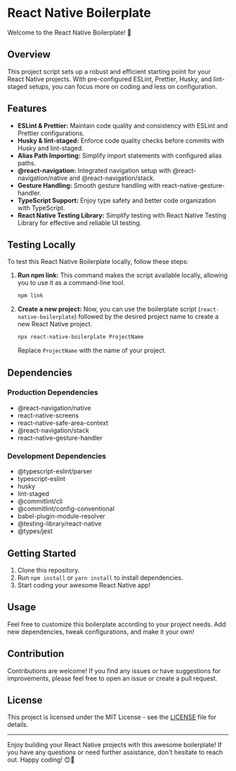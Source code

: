 # React Native Boilerplate

Welcome to the React Native Boilerplate! 🎉

## Overview

This project script sets up a robust and efficient starting point for your React Native projects. With pre-configured ESLint, Prettier, Husky, and lint-staged setups, you can focus more on coding and less on configuration.

## Features

- **ESLint & Prettier:** Maintain code quality and consistency with ESLint and Prettier configurations.
- **Husky & lint-staged:** Enforce code quality checks before commits with Husky and lint-staged.
- **Alias Path Importing:** Simplify import statements with configured alias paths.
- **@react-navigation:** Integrated navigation setup with @react-navigation/native and @react-navigation/stack.
- **Gesture Handling:** Smooth gesture handling with react-native-gesture-handler.
- **TypeScript Support:** Enjoy type safety and better code organization with TypeScript.
- **React Native Testing Library:** Simplify testing with React Native Testing Library for effective and reliable UI testing.

## Testing Locally

To test this React Native Boilerplate locally, follow these steps:

1. **Run npm link:** This command makes the script available locally, allowing you to use it as a command-line tool.

    ```bash
    npm link
    ```

2. **Create a new project:** Now, you can use the boilerplate script (`react-native-boilerplate`) followed by the desired project name to create a new React Native project.

    ```bash
    npx react-native-boilerplate ProjectName
    ```

    Replace `ProjectName` with the name of your project.

## Dependencies

### Production Dependencies

- @react-navigation/native
- react-native-screens
- react-native-safe-area-context
- @react-navigation/stack
- react-native-gesture-handler

### Development Dependencies

- @typescript-eslint/parser
- typescript-eslint
- husky
- lint-staged
- @commitlint/cli
- @commitlint/config-conventional
- babel-plugin-module-resolver
- @testing-library/react-native
- @types/jest

## Getting Started

1. Clone this repository.
2. Run `npm install` or `yarn install` to install dependencies.
3. Start coding your awesome React Native app!

## Usage

Feel free to customize this boilerplate according to your project needs. Add new dependencies, tweak configurations, and make it your own!

## Contribution

Contributions are welcome! If you find any issues or have suggestions for improvements, please feel free to open an issue or create a pull request.

## License

This project is licensed under the MIT License - see the [LICENSE](LICENSE) file for details.

---

Enjoy building your React Native projects with this awesome boilerplate! If you have any questions or need further assistance, don't hesitate to reach out. Happy coding! 😊🚀
